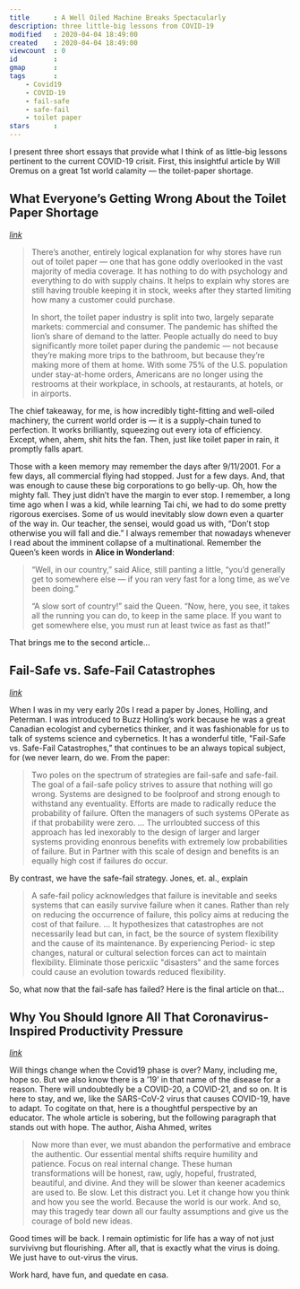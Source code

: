 ```yaml
---
title      : A Well Oiled Machine Breaks Spectacularly
description: three little-big lessons from COVID-19
modified   : 2020-04-04 18:49:00
created    : 2020-04-04 18:49:00
viewcount  : 0
id         :
gmap       :
tags       :
    - Covid19
    - COVID-19
    - fail-safe
    - safe-fail
    - toilet paper
stars      :
---
```


I present three short essays that provide what I think of as little-big lessons pertinent to the current COVID-19 crisit. First, this insightful article by Will Oremus on a great 1st world calamity — the toilet-paper shortage.

## What Everyone’s Getting Wrong About the Toilet Paper Shortage
<cite>[link](https://marker.medium.com/what-everyones-getting-wrong-about-the-toilet-paper-shortage-c812e1358fe0)</cite>

> There’s another, entirely logical explanation for why stores have run out of toilet paper — one that has gone oddly overlooked in the vast majority of media coverage. It has nothing to do with psychology and everything to do with supply chains. It helps to explain why stores are still having trouble keeping it in stock, weeks after they started limiting how many a customer could purchase.
> 
> In short, the toilet paper industry is split into two, largely separate markets: commercial and consumer. The pandemic has shifted the lion’s share of demand to the latter. People actually do need to buy significantly more toilet paper during the pandemic — not because they’re making more trips to the bathroom, but because they’re making more of them at home. With some 75% of the U.S. population under stay-at-home orders, Americans are no longer using the restrooms at their workplace, in schools, at restaurants, at hotels, or in airports.

The chief takeaway, for me, is how incredibly tight-fitting and well-oiled machinery, the current world order is — it is a supply-chain tuned to perfection. It works brilliantly, squeezing out every iota of efficiency. Except, when, ahem, shit hits the fan. Then, just like toilet paper in rain, it promptly falls apart.

Those with a keen memory may remember the days after 9/11/2001. For a few days, all commercial flying had stopped. Just for a few days. And, that was enough to cause these big corporations to go belly-up. Oh, how the mighty fall. They just didn’t have the margin to ever stop. I remember, a long time ago when I was a kid, while learning Tai chi, we had to do some pretty rigorous exercises. Some of us would inevitably slow down even a quarter of the way in. Our teacher, the sensei, would goad us with, “Don’t stop otherwise you will fall and die.” I always remember that nowadays whenever I read about the imminent collapse of a multinational. Remember the Queen’s keen words in **Alice in Wonderland**:

> “Well, in our country,” said Alice, still panting a little, “you’d generally get to somewhere else — if you ran very fast for a long time, as we’ve been doing.”
> 
> “A slow sort of country!” said the Queen. “Now, here, you see, it takes all the running you can do, to keep in the same place. If you want to get somewhere else, you must run at least twice as fast as that!”

That brings me to the second article…

## Fail-Safe vs. Safe-Fail Catastrophes
<cite>[link](https://pure.iiasa.ac.at/id/eprint/335/)</cite>

When I was in my very early 20s I read a paper by Jones, Holling, and Peterman. I was introduced to Buzz Holling’s work because he was a great Canadian ecologist and cybernetics thinker, and it was fashionable for us to talk of systems science and cybernetics. It has a wonderful title, "Fail-Safe vs. Safe-Fail Catastrophes,” that continues to be an always topical subject, for (we never learn, do we. From the paper:

> Two poles on the spectrum of strategies are fail-safe and safe-fail. The goal of a fail-safe policy strives to assure that nothing will go wrong. Systems are designed to be foolproof and strong enough to withstand any eventuality. Efforts are made to radically reduce the probability of failure. Often the managers of such systems OPerate as if that probability were zero.
> …
> The urrloubted success of this approach has led inexorably to the design of larger and larger systems providing enonrous benefits with extremely low probabilities of failure. But in Partner with this scale of design and benefits is an equally high cost if failures do occur.

By contrast, we have the safe-fail strategy. Jones, et. al., explain

> A safe-fail policy acknowledges that failure is inevitable and seeks systems that can easily survive failure when it canes. Rather than rely on reducing the occurrence of failure, this policy aims at reducing the cost of that failure.
> …
> It hypothesizes that catastrophes are not necessarily lead but can, in fact, be the source of system flexibility and the cause of its maintenance. By experiencing Period- ic step changes, natural or cultural selection forces can act to maintain flexibility. Eliminate those pericxiic "disasters" and the same forces could cause an evolution towards reduced flexibility.

So, what now that the fail-safe has failed? Here is the final article on that…

## Why You Should Ignore All That Coronavirus-Inspired Productivity Pressure
<cite>[link](https://www.chronicle.com/article/Why-You-Should-Ignore-All-That/248366/)</cite>

Will things change when the Covid19 phase is over? Many, including me, hope so. But we also know there is a ’19’ in that name of the disease for a reason. There will undoubtedly be a COVID-20, a COVID-21, and so on. It is here to stay, and we, like the SARS-CoV-2 virus that causes COVID-19, have to adapt. To cogitate on that, here is a thoughtful perspective by an educator. The whole article is sobering, but the following paragraph that stands out with hope. The author, Aisha Ahmed, writes

> Now more than ever, we must abandon the performative and embrace the authentic. Our essential mental shifts require humility and patience. Focus on real internal change. These human transformations will be honest, raw, ugly, hopeful, frustrated, beautiful, and divine. And they will be slower than keener academics are used to. Be slow. Let this distract you. Let it change how you think and how you see the world. Because the world is our work. And so, may this tragedy tear down all our faulty assumptions and give us the courage of bold new ideas.

Good times will be back. I remain optimistic for life has a way of not just survivivng but flourishing. After all, that is exactly what the virus is doing. We just have to out-virus the virus.

Work hard, have fun, and quedate en casa.